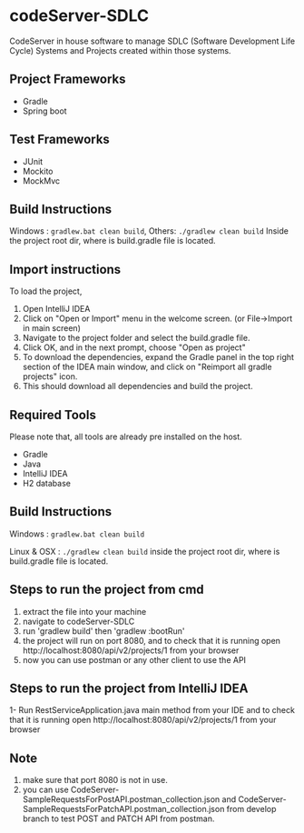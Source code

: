 # codeServer-SDLC

CodeServer in house software to manage SDLC (Software Development Life Cycle) Systems and Projects created within those systems. 

## Project Frameworks

* Gradle
* Spring boot

## Test Frameworks

* JUnit
* Mockito
* MockMvc

## Build Instructions

Windows : `gradlew.bat clean build`,
Others: `./gradlew clean build`
Inside the project root dir, where is build.gradle file is located.

## Import instructions
To load the project,
1. Open IntelliJ IDEA
2. Click on "Open or Import" menu in the welcome screen. (or File->Import in main screen)
3. Navigate to the project folder and select the build.gradle file.
4. Click OK, and in the next prompt, choose "Open as project"
5. To download the dependencies, expand the Gradle panel in the top right section of the IDEA main window,
and click on "Reimport all gradle projects" icon.
6. This should download all dependencies and build the project.

## Required Tools
Please note that, all tools are already pre installed on the host.

* Gradle
* Java
* IntelliJ IDEA
* H2 database

## Build Instructions

Windows : `gradlew.bat clean build`

Linux  &  OSX : `./gradlew clean build`
inside the project root dir, where is build.gradle file is located.
	

## Steps to run the project from cmd
1. extract the file into your machine 
2. navigate to codeServer-SDLC 
3. run 'gradlew build' then 'gradlew :bootRun' 
4. the project will run on port 8080, and to check that it is running open http://localhost:8080/api/v2/projects/1 from your browser 
5. now you can use postman or any other client to use the API

## Steps to run the project from IntelliJ IDEA
1- Run RestServiceApplication.java main method from your IDE and to check that it is running open http://localhost:8080/api/v2/projects/1 from your browser

## Note
1. make sure that port 8080 is not in use.
2. you can use CodeServer-SampleRequestsForPostAPI.postman_collection.json and CodeServer-SampleRequestsForPatchAPI.postman_collection.json from develop branch to test POST and PATCH API from postman.
